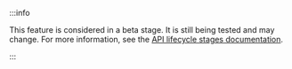 :::info

This feature is considered in a beta stage. It is still being tested and may change. For more information, see the [API lifecycle stages documentation](/api/api-lifecycle/api-lifecycle-stages).

:::
